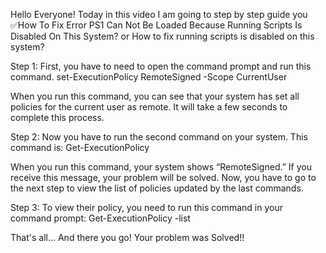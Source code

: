Hello Everyone! Today in this video I am going to step by step guide you
✅How To Fix Error PS1 Can Not Be Loaded Because Running Scripts Is Disabled On This System?
or How to fix running scripts is disabled on this system?

Step 1: First, you have to need to open the command prompt and run this command.
set-ExecutionPolicy RemoteSigned -Scope CurrentUser 

When you run this command, you can see that your system has set all policies for the current user as remote. It will take a few seconds to complete this process.

Step 2: Now you have to run the second command on your system. This command is:
Get-ExecutionPolicy

When you run this command, your system shows “RemoteSigned.” If you receive this message, your problem will be solved. Now, you have to go to the next step to view the list of policies updated by the last commands.

Step 3: To view their policy, you need to run this command in your command prompt:
Get-ExecutionPolicy -list

That's all... And there you go! Your problem was Solved!!